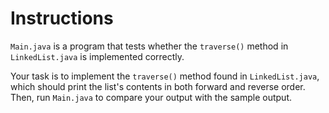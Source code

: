 # Instructions

`Main.java` is a program that tests whether the `traverse()` method in `LinkedList.java` is implemented correctly.

Your task is to implement the `traverse()` method found in `LinkedList.java`, which should print the list's contents in both forward and reverse order. Then, run `Main.java` to compare your output with the sample output.